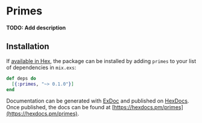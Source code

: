 # Primes

**TODO: Add description**

## Installation

If [available in Hex](https://hex.pm/docs/publish), the package can be installed
by adding `primes` to your list of dependencies in `mix.exs`:

```elixir
def deps do
  [{:primes, "~> 0.1.0"}]
end
```

Documentation can be generated with [ExDoc](https://github.com/elixir-lang/ex_doc)
and published on [HexDocs](https://hexdocs.pm). Once published, the docs can
be found at [https://hexdocs.pm/primes](https://hexdocs.pm/primes).

